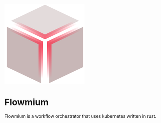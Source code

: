 ![](logo.svg)

# Flowmium

Flowmium is a workflow orchestrator that uses kubernetes written in rust.
